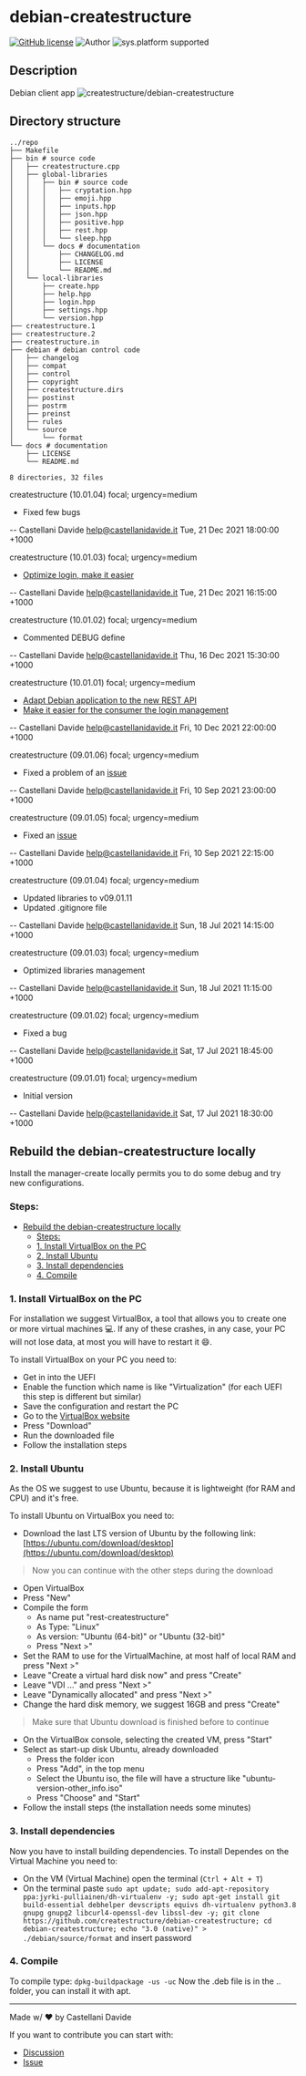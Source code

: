 # debian-createstructure
[![GitHub license](https://img.shields.io/badge/license-GNU-green?style=flat)](https://github.com/createstructure/debian-createstructure/blob/main/docs/LICENSE)
![Author](https://img.shields.io/badge/author-Castellani%20Davide-green?style=flat)
![sys.platform supported](https://img.shields.io/badge/OS%20platform%20supported-all-blue?style=flat) 

##  Description 
Debian client app
![createstructure/debian-createstructure](https://opengraph.githubassets.com/09b26702a1bd3dbd8c3c8da61122b552ff3e7b7931d79d7d216b603a6e8322b1/createstructure/debian-createstructure)
##  Directory structure 

```
../repo
├── Makefile
├── bin # source code
│   ├── createstructure.cpp
│   ├── global-libraries
│   │   ├── bin # source code
│   │   │   ├── cryptation.hpp
│   │   │   ├── emoji.hpp
│   │   │   ├── inputs.hpp
│   │   │   ├── json.hpp
│   │   │   ├── positive.hpp
│   │   │   ├── rest.hpp
│   │   │   └── sleep.hpp
│   │   └── docs # documentation
│   │       ├── CHANGELOG.md
│   │       ├── LICENSE
│   │       └── README.md
│   └── local-libraries
│       ├── create.hpp
│       ├── help.hpp
│       ├── login.hpp
│       ├── settings.hpp
│       └── version.hpp
├── createstructure.1
├── createstructure.2
├── createstructure.in
├── debian # debian control code
│   ├── changelog
│   ├── compat
│   ├── control
│   ├── copyright
│   ├── createstructure.dirs
│   ├── postinst
│   ├── postrm
│   ├── preinst
│   ├── rules
│   └── source
│       └── format
└── docs # documentation
    ├── LICENSE
    └── README.md

8 directories, 32 files
```
createstructure (10.01.04) focal; urgency=medium

  * Fixed few bugs

 -- Castellani Davide <help@castellanidavide.it>  Tue, 21 Dec 2021 18:00:00 +1000

createstructure (10.01.03) focal; urgency=medium

  * [Optimize login, make it easier](https://github.com/createstructure/debian-createstructure/issues/6)

 -- Castellani Davide <help@castellanidavide.it>  Tue, 21 Dec 2021 16:15:00 +1000

createstructure (10.01.02) focal; urgency=medium

  * Commented DEBUG define

 -- Castellani Davide <help@castellanidavide.it>  Thu, 16 Dec 2021 15:30:00 +1000

createstructure (10.01.01) focal; urgency=medium

  * [Adapt Debian application to the new REST API](https://github.com/createstructure/manager-createstructure/issues/2)
  * [Make it easier for the consumer the login management](https://github.com/createstructure/manager-createstructure/issues/3)

 -- Castellani Davide <help@castellanidavide.it>  Fri, 10 Dec 2021 22:00:00 +1000

createstructure (09.01.06) focal; urgency=medium

  * Fixed a problem of an [issue](https://github.com/createstructure/libraries-createstructure/issues/1)

 -- Castellani Davide <help@castellanidavide.it>  Fri, 10 Sep 2021 23:00:00 +1000

createstructure (09.01.05) focal; urgency=medium

  * Fixed an [issue](https://github.com/createstructure/libraries-createstructure/issues/1)

 -- Castellani Davide <help@castellanidavide.it>  Fri, 10 Sep 2021 22:15:00 +1000

createstructure (09.01.04) focal; urgency=medium

  * Updated libraries to v09.01.11
  * Updated .gitignore file

 -- Castellani Davide <help@castellanidavide.it>  Sun, 18 Jul 2021 14:15:00 +1000

createstructure (09.01.03) focal; urgency=medium

  * Optimized libraries management

 -- Castellani Davide <help@castellanidavide.it>  Sun, 18 Jul 2021 11:15:00 +1000

createstructure (09.01.02) focal; urgency=medium

  * Fixed a bug

 -- Castellani Davide <help@castellanidavide.it>  Sat, 17 Jul 2021 18:45:00 +1000

createstructure (09.01.01) focal; urgency=medium

  * Initial version

 -- Castellani Davide <help@castellanidavide.it>  Sat, 17 Jul 2021 18:30:00 +1000
##  Rebuild the debian-createstructure locally 
Install the manager-create locally permits you to do some debug and try new configurations.

### Steps:
- [ Rebuild the debian-createstructure locally ](#octocat-rebuild-the-debian-createstructure-locally-octocat)
  - [Steps:](#steps)
  - [1. Install VirtualBox on the PC](#1-install-virtualbox-on-the-pc)
  - [2. Install Ubuntu](#2-install-ubuntu)
  - [3. Install dependencies](#3-install-dependencies)
  - [4. Compile](#4-compile)

### 1. Install VirtualBox on the PC
For installation we suggest VirtualBox, a tool that allows you to create one or more virtual machines :computer:.
If any of these crashes, in any case, your PC will not lose data, at most you will have to restart it :smile:.

To install VirtualBox on your PC you need to:
- Get in into the UEFI
- Enable the function which name is like "Virtualization" (for each UEFI this step is different but similar)
- Save the configuration and restart the PC
- Go to the [VirtualBox website](https://www.virtualbox.org/)
- Press "Download"
- Run the downloaded file
- Follow the installation steps

### 2. Install Ubuntu
As the OS we suggest to use Ubuntu, because it is lightweight (for RAM and CPU) and it's free.

To install Ubuntu on VirtualBox you need to:
- Download the last LTS version of Ubuntu by the following link: [https://ubuntu.com/download/desktop](https://ubuntu.com/download/desktop)
> Now you can continue with the other steps during the download
- Open VirtualBox
- Press "New"
- Compile the form
    - As name put "rest-createstructure"
    - As Type: "Linux"
    - As version: "Ubuntu (64-bit)" or "Ubuntu (32-bit)"
    - Press "Next >"
- Set the RAM to use for the VirtualMachine, at most half of local RAM and press "Next >"
- Leave "Create a virtual hard disk now" and press "Create"
- Leave "VDI ..." and press "Next >"
- Leave "Dynamically allocated" and press "Next >"
- Change the hard disk memory, we suggest 16GB and press "Create"
> Make sure that Ubuntu download is finished before to continue
- On the VirtualBox console, selecting the created VM, press "Start"
- Select as start-up disk Ubuntu, already downloaded
    - Press the folder icon
    - Press "Add", in the top menu
    - Select the Ubuntu iso, the file will have a structure like "ubuntu-version-other_info.iso"
    - Press "Choose" and "Start"
- Follow the install steps (the installation needs some minutes)

### 3. Install dependencies
Now you have to install building dependencies.
To install Dependes on the Virtual Machine you need to:
- On the VM (Virtual Machine) open the terminal (`Ctrl + Alt + T`)
- On the terminal paste `sudo apt update; sudo add-apt-repository ppa:jyrki-pulliainen/dh-virtualenv -y; sudo apt-get install git build-essential debhelper devscripts equivs dh-virtualenv python3.8 gnupg gnupg2 libcurl4-openssl-dev libssl-dev -y; git clone https://github.com/createstructure/debian-createstructure; cd debian-createstructure; echo "3.0 (native)" > ./debian/source/format` and insert password

### 4. Compile
To compile type: `dpkg-buildpackage -us -uc`
Now the .deb file is in the .. folder, you can install it with apt.

---
Made w/ :heart: by Castellani Davide

If you want to contribute you can start with:
- [Discussion](https://github.com/createstructure/debian-createstructure/discussions)
- [Issue](https://github.com/createstructure/debian-createstructure/issues/new)
